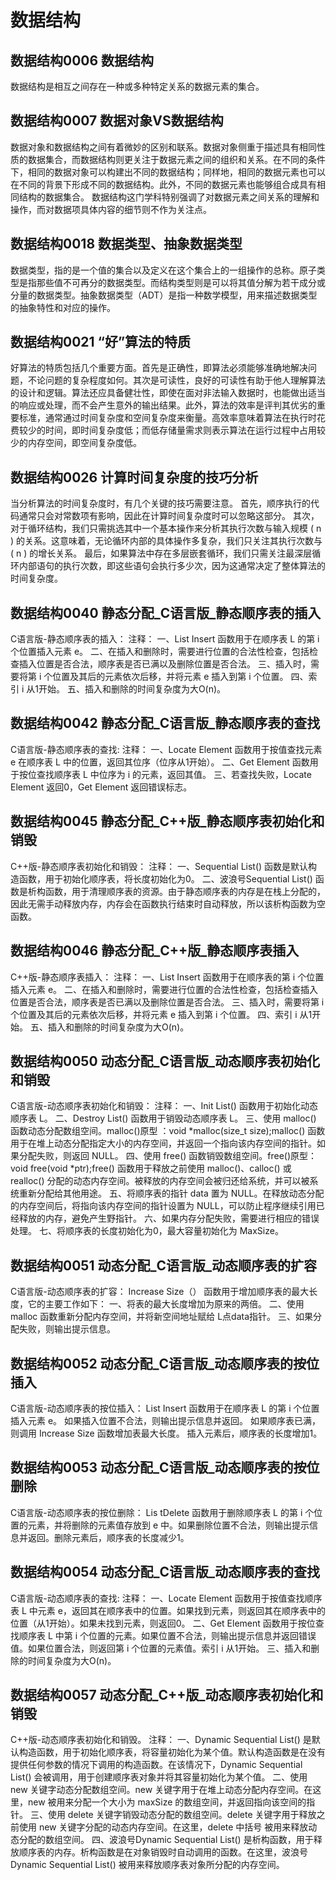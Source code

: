 # 数据结构
## 数据结构0006 数据结构
数据结构是相互之间存在一种或多种特定关系的数据元素的集合。

## 数据结构0007 数据对象VS数据结构
数据对象和数据结构之间有着微妙的区别和联系。数据对象侧重于描述具有相同性质的数据集合，而数据结构则更关注于数据元素之间的组织和关系。在不同的条件下，相同的数据对象可以构建出不同的数据结构；同样地，相同的数据元素也可以在不同的背景下形成不同的数据结构。此外，不同的数据元素也能够组合成具有相同结构的数据集合。
数据结构这门学科特别强调了对数据元素之间关系的理解和操作，而对数据项具体内容的细节则不作为关注点。

## 数据结构0018 数据类型、抽象数据类型
数据类型，指的是一个值的集合以及定义在这个集合上的一组操作的总称。原子类型是指那些值不可再分的数据类型。而结构类型则是可以将其值分解为若干成分或分量的数据类型。抽象数据类型（ADT）是指一种数学模型，用来描述数据类型的抽象特性和对应的操作。

## 数据结构0021 “好”算法的特质
好算法的特质包括几个重要方面。首先是正确性，即算法必须能够准确地解决问题，不论问题的复杂程度如何。其次是可读性，良好的可读性有助于他人理解算法的设计和逻辑。算法还应具备健壮性，即使在面对非法输入数据时，也能做出适当的响应或处理，而不会产生意外的输出结果。此外，算法的效率是评判其优劣的重要标准，通常通过时间复杂度和空间复杂度来衡量。高效率意味着算法在执行时花费较少的时间，即时间复杂度低；而低存储量需求则表示算法在运行过程中占用较少的内存空间，即空间复杂度低。

## 数据结构0026 计算时间复杂度的技巧分析
当分析算法的时间复杂度时，有几个关键的技巧需要注意。
首先，顺序执行的代码通常只会对常数项有影响，因此在计算时间复杂度时可以忽略这部分。
其次，对于循环结构，我们只需挑选其中一个基本操作来分析其执行次数与输入规模 ( n ) 的关系。这意味着，无论循环内部的具体操作多复杂，我们只关注其执行次数与 ( n ) 的增长关系。
最后，如果算法中存在多层嵌套循环，我们只需关注最深层循环内部语句的执行次数，即这些语句会执行多少次，因为这通常决定了整体算法的时间复杂度。


## 数据结构0040 静态分配_C语言版_静态顺序表的插入
C语言版-静态顺序表的插入：
注释：
一、List Insert 函数用于在顺序表 L 的第 i 个位置插入元素 e。
二、在插入和删除时，需要进行位置的合法性检查，包括检查插入位置是否合法，顺序表是否已满以及删除位置是否合法。
三、插入时，需要将第 i 个位置及其后的元素依次后移，并将元素 e 插入到第 i 个位置。
四、索引 i 从1开始。
五、插入和删除的时间复杂度为大O(n)。
## 数据结构0042 静态分配_C语言版_静态顺序表的查找
C语言版-静态顺序表的查找:
注释：
一、Locate Element 函数用于按值查找元素 e 在顺序表 L 中的位置，返回其位序（位序从1开始）。
二、Get Element 函数用于按位查找顺序表 L 中位序为 i 的元素，返回其值。
三、若查找失败，Locate Element 返回0，Get Element 返回错误标志。

## 数据结构0045 静态分配_C++版_静态顺序表初始化和销毁
C++版-静态顺序表初始化和销毁：
注释：
一、Sequential List() 函数是默认构造函数，用于初始化顺序表，将长度初始化为0。
二、波浪号Sequential List() 函数是析构函数，用于清理顺序表的资源。由于静态顺序表的内存是在栈上分配的，因此无需手动释放内存，内存会在函数执行结束时自动释放，所以该析构函数为空函数。

## 数据结构0046 静态分配_C++版_静态顺序表插入
C++版-静态顺序表插入：
注释：
一、List Insert 函数用于在顺序表的第 i 个位置插入元素 e。
二、在插入和删除时，需要进行位置的合法性检查，包括检查插入位置是否合法，顺序表是否已满以及删除位置是否合法。
三、插入时，需要将第 i 个位置及其后的元素依次后移，并将元素 e 插入到第 i 个位置。
四、索引 i 从1开始。
五、插入和删除的时间复杂度为大O(n)。
## 数据结构0050 动态分配_C语言版_动态顺序表初始化和销毁
C语言版-动态顺序表初始化和销毁：
注释：
一、Init List() 函数用于初始化动态顺序表 L。
二、Destroy List() 函数用于销毁动态顺序表 L。
三、使用 malloc() 函数动态分配数组空间。malloc()原型 ：void *malloc(size_t size);malloc() 函数用于在堆上动态分配指定大小的内存空间，并返回一个指向该内存空间的指针。如果分配失败，则返回 NULL。
四、使用 free() 函数销毁数组空间。free()原型：void free(void *ptr);free() 函数用于释放之前使用 malloc()、calloc() 或 realloc() 分配的动态内存空间。被释放的内存空间会被归还给系统，并可以被系统重新分配给其他用途。
五、将顺序表的指针 data 置为 NULL。在释放动态分配的内存空间后，将指向该内存空间的指针设置为 NULL，可以防止程序继续引用已经释放的内存，避免产生野指针。
六、如果内存分配失败，需要进行相应的错误处理。
七、将顺序表的长度初始化为0，最大容量初始化为 MaxSize。

## 数据结构0051 动态分配_C语言版_动态顺序表的扩容
C语言版-动态顺序表的扩容：
Increase Size（） 函数用于增加顺序表的最大长度，它的主要工作如下：
一、将表的最大长度增加为原来的两倍。
二、使用 malloc 函数重新分配内存空间，并将新空间地址赋给 L点data指针。
三、如果分配失败，则输出提示信息。

## 数据结构0052 动态分配_C语言版_动态顺序表的按位插入
C语言版-动态顺序表的按位插入：
List Insert 函数用于在顺序表 L 的第 i 个位置插入元素 e。
如果插入位置不合法，则输出提示信息并返回。
如果顺序表已满，则调用 Increase Size 函数增加表最大长度。
插入元素后，顺序表的长度增加1。

## 数据结构0053 动态分配_C语言版_动态顺序表的按位删除
C语言版-动态顺序表的按位删除：
Lis tDelete 函数用于删除顺序表 L 的第 i 个位置的元素，并将删除的元素值存放到 e 中。如果删除位置不合法，则输出提示信息并返回。删除元素后，顺序表的长度减少1。
## 数据结构0054 动态分配_C语言版_动态顺序表的查找
C语言版-动态顺序表的查找:
注释：
一、Locate Element 函数用于按值查找顺序表 L 中元素 e，返回其在顺序表中的位置。如果找到元素，则返回其在顺序表中的位置（从1开始）。如果未找到元素，则返回0。
二、Get Element 函数用于按位查找顺序表 L 中第 i 个位置的元素。如果位置不合法，则输出提示信息并返回错误值。如果位置合法，则返回第 i 个位置的元素值。索引 i 从1开始。
三、插入和删除的时间复杂度为大O(n)。

## 数据结构0057 动态分配_C++版_动态顺序表初始化和销毁
C++版-动态顺序表初始化和销毁。
注释：
一、Dynamic Sequential List() 是默认构造函数，用于初始化顺序表，将容量初始化为某个值。默认构造函数是在没有提供任何参数的情况下调用的构造函数。在该情况下，Dynamic Sequential List() 会被调用，用于创建顺序表对象并将其容量初始化为某个值。
二、使用 new 关键字动态分配数组空间。new 关键字用于在堆上动态分配内存空间。在这里，new 被用来分配一个大小为 maxSize 的数组空间，并返回指向该空间的指针。
三、使用 delete 关键字销毁动态分配的数组空间。delete 关键字用于释放之前使用 new 关键字分配的动态内存空间。在这里，delete 中括号 被用来释放动态分配的数组空间。
四、波浪号Dynamic Sequential List() 是析构函数，用于释放顺序表的内存。析构函数是在对象销毁时自动调用的函数。在这里，波浪号Dynamic Sequential List() 被用来释放顺序表对象所分配的内存空间。
